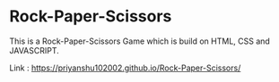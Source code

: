 # Rock-Paper-Scissors
This is a Rock-Paper-Scissors Game which is build on HTML, CSS and JAVASCRIPT.

Link : https://priyanshu102002.github.io/Rock-Paper-Scissors/
